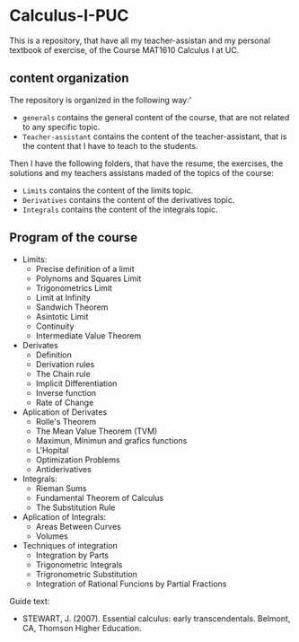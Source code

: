 # Calculus-I-PUC

This is a repository, that have all my teacher-assistan and my personal textbook of exercise, of the Course MAT1610 Calculus I at UC.

## content organization

The repository is organized in the following way:'

- `generals` contains the general content of the course, that are not related to any specific topic.
- `Teacher-assistant` contains the content of the teacher-assistant, that is the content that I have to teach to the students.

Then I have the following folders, that have the resume, the exercises, the solutions and my teachers assistans maded of the topics of the course:

- `Limits` contains the content of the limits topic.
- `Derivatives` contains the content of the derivatives topic.
- `Integrals` contains the content of the integrals topic.

## Program of the course

- Limits:
  - Precise definition of a limit
  - Polynoms and Squares Limit
  - Trigonometrics Limit
  - Limit at Infinity
  - Sandwich Theorem
  - Asintotic Limit
  - Continuity
  - Intermediate Value Theorem
- Derivates
  - Definition
  - Derivation rules
  - The Chain rule
  - Implicit Differentiation
  - Inverse function
  - Rate of Change
- Aplication of Derivates
  - Rolle's Theorem
  - The Mean Value Theorem (TVM)
  - Maximun, Minimun and grafics functions
  - L'Hopital
  - Optimization Problems
  - Antiderivatives
- Integrals:
  - Rieman Sums
  - Fundamental Theorem of Calculus
  - The Substitution Rule
- Aplication of Integrals:
  - Areas Between Curves
  - Volumes
- Techniques of integration
  - Integration by Parts
  - Trigonometric Integrals
  - Trigronometric Substitution
  - Integration of Rational Funcions by Partial Fractions

Guide text:

- STEWART, J. (2007). Essential calculus: early transcendentals. Belmont, CA, Thomson Higher Education.
